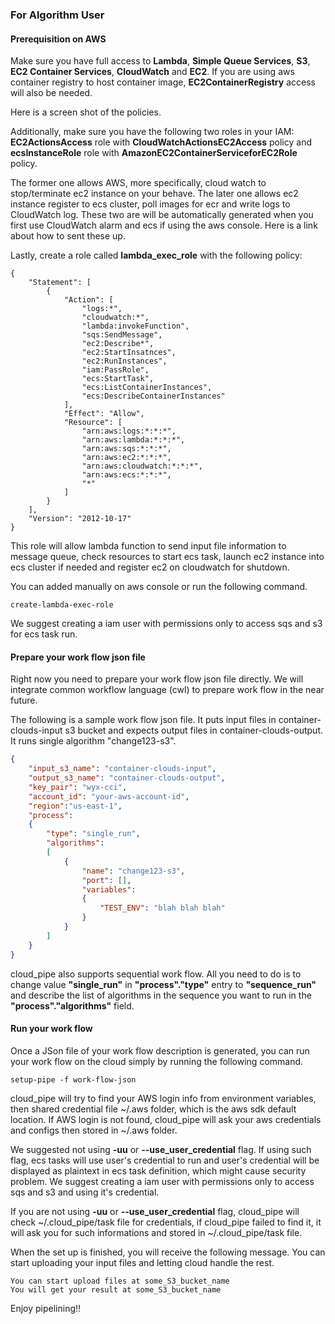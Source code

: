 ### For Algorithm User
#### Prerequisition on AWS

Make sure you have full access to **Lambda**, **Simple Queue Services**, **S3**, **EC2 Container Services**, **CloudWatch** and **EC2**. If you are using aws container registry to host container image, __EC2ContainerRegistry__ access will also be needed.

Here is a screen shot of the policies.



Additionally, make sure you have the following two roles in your IAM: __EC2ActionsAccess__ role with __CloudWatchActionsEC2Access__ policy and  __ecsInstanceRole__ role with __AmazonEC2ContainerServiceforEC2Role__ policy.

The former one allows AWS, more specifically, cloud watch to stop/terminate ec2 instance on your behave. The later one allows ec2 instance register to ecs cluster, poll images for ecr and write logs to CloudWatch log.
These two are will be automatically generated when you first use CloudWatch alarm and ecs if using the aws console. Here is a link about how to sent these up.


Lastly, create a role called __lambda_exec_role__ with the following policy:
```
{
    "Statement": [
        {
            "Action": [
                "logs:*",
                "cloudwatch:*",
                "lambda:invokeFunction",
                "sqs:SendMessage",
                "ec2:Describe*",
                "ec2:StartInsatnces",
                "ec2:RunInstances",
                "iam:PassRole",
                "ecs:StartTask",
                "ecs:ListContainerInstances",
                "ecs:DescribeContainerInstances"
            ],
            "Effect": "Allow",
            "Resource": [
                "arn:aws:logs:*:*:*",
                "arn:aws:lambda:*:*:*",
                "arn:aws:sqs:*:*:*",
                "arn:aws:ec2:*:*:*",
                "arn:aws:cloudwatch:*:*:*",
                "arn:aws:ecs:*:*:*",
                "*"
            ]
        }
    ],
    "Version": "2012-10-17"
}
```
This role will allow lambda function to send input file information to message queue, check resources to start ecs task, launch ec2 instance into ecs cluster if needed and register ec2 on cloudwatch for shutdown.

You can added manually on aws console or run the following command. 
```
create-lambda-exec-role
```

We suggest creating a iam user with permissions only to access sqs and s3 for ecs task run.


#### Prepare your work flow json file
Right now you need to prepare your work flow json file directly. We will integrate common workflow language (cwl) to prepare work flow in the near future.

The following is a sample work flow json file. It puts input files in container-clouds-input s3 bucket and expects output files in container-clouds-output. It runs single algorithm "change123-s3".
```json
{
    "input_s3_name": "container-clouds-input",
    "output_s3_name": "container-clouds-output",
    "key_pair": "wyx-cci",
    "account_id": "your-aws-account-id",
    "region":"us-east-1",
    "process": 
    {
        "type": "single_run",
        "algorithms":
        [
            {
                "name": "change123-s3",
                "port": [],
                "variables":
                {
                    "TEST_ENV": "blah blah blah"
                }
            }
        ]
    } 
}
```

cloud_pipe also supports sequential work flow. All you need to do is to change value __"single_run"__ in __"process"."type"__ entry to __"sequence_run"__ and describe the list of algorithms in the sequence you want to run in the __"process"."algorithms"__ field.


#### Run your work flow
Once a JSon file of your work flow description is generated, you can run your work flow on the cloud simply by running the following command.
```
setup-pipe -f work-flow-json
``` 

cloud_pipe will try to find your AWS login info from environment variables, then shared credential file ~/.aws folder, which is the aws sdk default location. If AWS login is not found, cloud_pipe will ask your aws credentials and configs then stored in ~/.aws folder.

We suggested not using __-uu__ or __--use_user_credential__ flag. If using such flag, ecs tasks will use user's credential to run and user's credential will be displayed as plaintext in ecs task definition, which might cause security problem. We suggest creating a iam user with permissions only to access sqs and s3 and using it's credential.

If you are not using __-uu__ or __--use_user_credential__ flag, cloud_pipe will check ~/.cloud_pipe/task file for credentials, if cloud_pipe failed to find it, it will ask you for such informations and stored in ~/.cloud_pipe/task file.

When the set up is finished, you will receive the following message. You can start uploading your input files and letting cloud handle the rest.
```
You can start upload files at some_S3_bucket_name
You will get your result at some_S3_bucket_name
```

Enjoy pipelining!!
